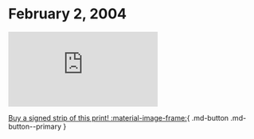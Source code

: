 # February 2, 2004

![](https://www.achewood.com/comic.php?date=02022004)

[Buy a signed strip of this print! :material-image-frame:](https://achewood-holiday-pop-up.myshopify.com/products/strip#02022004){ .md-button .md-button--primary }
